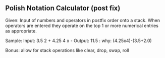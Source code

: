 ## Polish Notation Calculator (post fix)

   Given:  Input of numbers and operators in postfix order onto a stack.  When operators are entered they operate on the top 1 or more numerical entries as appropriate.

   Sample:  Input:   3.5 2 + 4.25 4 x  -      Output:   11.5     : why:   (4.25x4)-(3.5+2.0)

   Bonus: allow for stack operations like clear, drop, swap, roll
